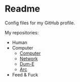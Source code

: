 # Readme
Config files for my GitHub profile.

My repositories:
- Human
- Computer
  - [Computer](https://github.com/Hcpty/Computer)
  - [Network](https://github.com/Hcpty/Network)
  - [Dum-E](https://github.com/Hcpty/dum-e)
  - [Arc](https://github.com/Hcpty/arc)
- Feed & Fuck
